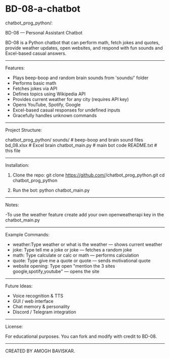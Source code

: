 # BD-08-a-chatbot
chatbot_prog_python/:

BD-08 — Personal Assistant Chatbot

BD-08 is a Python chatbot that can perform math, fetch jokes and quotes, provide weather updates, open websites, and respond with fun sounds and Excel-based casual answers.

---

Features:

- Plays beep-boop and random brain sounds from 'sounds/' folder
- Performs basic math
- Fetches jokes via API
- Defines topics using Wikipedia API
- Provides current weather for any city (requires API key)
- Opens YouTube, Spotify, Google
- Excel-based casual responses for undefined inputs
- Gracefully handles unknown commands

---

Project Structure:

chatbot_prog_python/
  sounds/              # beep-boop and brain sound files
  bd_08.xlsx           # Excel brain
  chatbot_main.py      # main bot code
  README.txt           # this file

---

Installation:

1. Clone the repo:
   git clone https://github.com/<your-username>/chatbot_prog_python.git
   cd chatbot_prog_python

4. Run the bot:
   python chatbot_main.py

---

Notes:

-To use the weather feature create add your own openweatherapi key in the chatbot_main.py
 

---

Example Commands:

- weather:Type weather or what is the weather  — shows current weather
- joke: Type tell me a joke or joke — fetches a random joke
- math: Type calculate or calc or math — performs calculation
- quote: Type give me a quote or quote — sends motivational quote
- website opening: Type open "mention the 3 sites google,spotify,youtube"  —  opens the site
---

Future Ideas:

- Voice recognition & TTS
- GUI / web interface
- Chat memory & personality
- Discord / Telegram integration

---

License:

For educational purposes. You can fork and modify with credit to BD-08.


---
CREATED BY AMOGH BAVISKAR.

